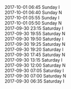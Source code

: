 2017-10-01 06:45 Sunday  I  
2017-10-01 06:40 Sunday  N  
2017-10-01 05:55 Sunday  I  
2017-10-01 05:50 Sunday  N  
2017-09-30 23:15 Saturday  I  
2017-09-30 19:55 Saturday  N  
2017-09-30 19:50 Saturday  I  
2017-09-30 19:25 Saturday  N  
2017-09-30 19:20 Saturday  I  
2017-09-30 17:45 Saturday  N  
2017-09-30 13:15 Saturday  I  
2017-09-30 12:00 Saturday  N  
2017-09-30 07:05 Saturday  I  
2017-09-30 07:00 Saturday  N  
2017-09-30 06:35 Saturday  I  
